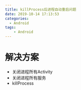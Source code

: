 ```yaml
---
title: killProcess后进程自动重启问题
date: 2019-10-14 17:13:53
categories:
  - Android
tags:
	- Android
---
```


# 解决方案

- 关闭进程所有Activity
- 关闭进程所有服务
- killProcess